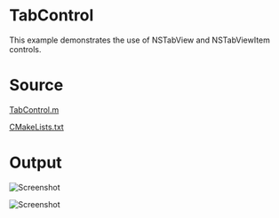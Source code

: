 # TabControl

This example demonstrates the use of NSTabView and NSTabViewItem controls.

# Source

[TabControl.m](./TabControl.m)

[CMakeLists.txt](./CMakeLists.txt)

# Output

![Screenshot](../../../docs/Pictures/TabControl.png)

![Screenshot](../../../docs/Pictures/TabControlDark.png)
